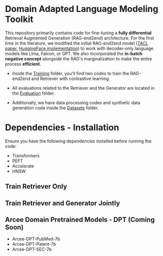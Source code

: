 # Domain Adapted Language Modeling Toolkit

This repository primarily contains code for fine-tuning a **fully differential** Retrieval Augmented Generation (RAG-end2end) architecture. For the first time in the literature, we modified the initial RAG-end2end model ([TACL paper](https://aclanthology.org/2023.tacl-1.1/), [HuggingFace implementation](https://github.com/huggingface/transformers/tree/main/examples/research_projects/rag-end2end-retriever)) to work with decoder-only language models like Llma, Falcon, or GPT. We also incorporated the **in-batch negative concept** alongside the RAG's marginalization to make the entire process **efficient**.

- Inside the [Training](https://github.com/arcee-ai/DALM/tree/main/Training) folder, you'll find two codes to train the RAG-end2end and Retriever with contrastive learning.

- All evaluations related to the Retriever and the Generator are located in the [Evaluation](https://github.com/arcee-ai/DALM/tree/main/Evaluation) folder.

- Additionally, we have data processing codes and synthetic data generation code inside the [Datasets](https://github.com/arcee-ai/DALM/tree/main/Datasets) folder.

# Dependencies - Installation
Ensure you have the following dependencies installed before running the code:

- Transformers
- PEFT
- Accelerate
- HNSW

## Train Retriever Only

## Train Retriever and Generator Jointly

## Arcee Domain Pretrained Models - DPT (Coming Soon)

* Arcee-DPT-PubMed-7b
* Arcee-DPT-Patent-7b
* Arcee-DPT-SEC-7b
